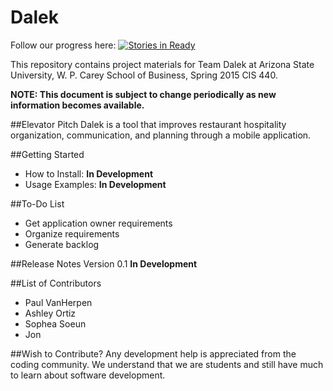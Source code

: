 # Dalek


Follow our progress here: [![Stories in Ready](https://badge.waffle.io/asu-cis-capstone/dalek.svg?label=ready&title=Ready)](http://waffle.io/asu-cis-capstone/dalek)


This repository contains project materials for Team Dalek at Arizona State University, W. P. Carey School of Business, Spring 2015 CIS 440.

**NOTE: This document is subject to change periodically as new information becomes available.**

##Elevator Pitch
Dalek is a tool that improves restaurant hospitality organization, communication, and planning through a mobile application.

##Getting Started
  - How to Install: **In Development**
  - Usage Examples: **In Development**
  
##To-Do List
  - Get application owner requirements
  - Organize requirements
  - Generate backlog
  
##Release Notes
  Version 0.1 **In Development**
  
##List of Contributors
* Paul VanHerpen
* Ashley Ortiz
* Sophea Soeun
* Jon
  
##Wish to Contribute?
Any development help is appreciated from the coding community.  We understand that we are students and still have much to learn about software development.  
